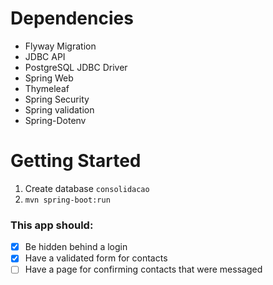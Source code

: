 # Dependencies

- Flyway Migration
- JDBC API
- PostgreSQL JDBC Driver
- Spring Web
- Thymeleaf
- Spring Security
- Spring validation
- Spring-Dotenv

# Getting Started

1. Create database `consolidacao`
2. `mvn spring-boot:run`

### This app should:

- [x] Be hidden behind a login
- [x] Have a validated form for contacts
- [ ] Have a page for confirming contacts that were messaged
